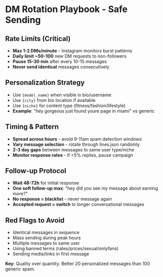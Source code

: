 # DM Rotation Playbook - Safe Sending

## Rate Limits (Critical)
- **Max 1-2 DMs/minute** - Instagram monitors burst patterns
- **Daily limit ~50-100** new DM requests to non-followers 
- **Pause 15-30 min** after every 10-15 messages
- **Never send identical** messages consecutively

## Personalization Strategy
- Use `{model_name}` when visible in bio/username
- Use `{city}` from bio location if available  
- Use `{niche}` for content type (fitness/fashion/lifestyle)
- **Example**: "hey gorgeous just found youre page in miami" vs generic

## Timing & Pattern
- **Spread across hours** - avoid 9-11am spam detection windows
- **Vary message selection** - rotate through lines.json randomly
- **2-3 day gaps** between messages to same user type/niche
- **Monitor response rates** - if <5% replies, pause campaign

## Follow-up Protocol  
- **Wait 48-72h** for initial response
- **One soft follow-up max**: "hey did you see my message about earning more?"
- **No response = blacklist** - never message again
- **Accepted request = switch** to longer conversational messages

## Red Flags to Avoid
- Identical messages in sequence
- Mass sending during peak hours
- Multiple messages to same user
- Using banned terms (rates/prices/sexual/onlyfans)
- Sending media/links in first message

**Key**: Quality over quantity. Better 20 personalized messages than 100 generic spam.